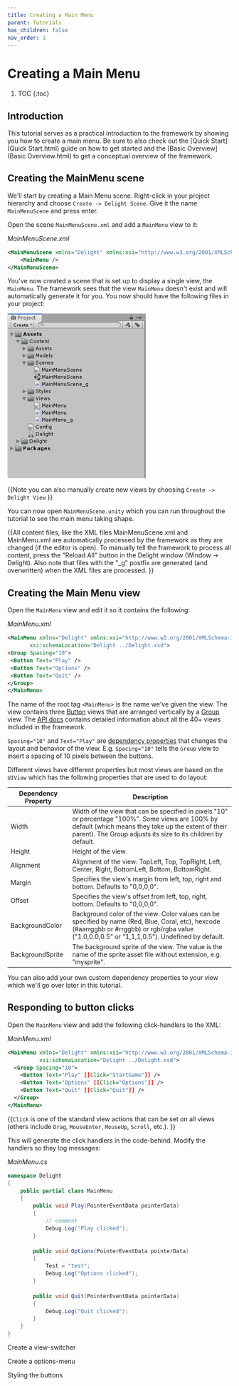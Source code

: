 ```yaml
---
title: Creating a Main Menu
parent: Tutorials
has_children: false
nav_order: 1
---
```

# Creating a Main Menu

1. TOC
{:toc}

## Introduction

This tutorial serves as a practical introduction to the framework by showing you how to create a main menu. Be sure to also check out the [Quick Start](Quick Start.html)  guide on how to get started and the [Basic Overview](Basic Overview.html) to get a conceptual overview of the framework. 



## Creating the MainMenu scene

We'll start by creating a Main Menu scene. Right-click in your project hierarchy and choose `Create -> Delight Scene`. Give it the name `MainMenuScene` and press enter.

Open the scene `MainMenuScene.xml` and add a `MainMenu` view to it:

*MainMenuScene.xml*

```xml
<MainMenuScene xmlns="Delight" xmlns:xsi="http://www.w3.org/2001/XMLSchema-instance" xsi:schemaLocation="Delight ../Delight.xsd">
    <MainMenu />    
</MainMenuScene>
```

You've now created a scene that is set up to display a single view, the `MainMenu`. The framework sees that the view `MainMenu` doesn't exist and will automatically generate it for you. You now should have the following files in your project:

![](main-menu-files.png)

{{Note you can also manually create new views by choosing `Create -> Delight View` }}

You can now open `MainMenuScene.unity` which you can run throughout the tutorial to see the main menu taking shape.

{{All content files, like the XML files MainMenuScene.xml and MainMenu.xml are automatically processed by the framework as they are changed (if the editor is open). To manually tell the framework to process all content, press the "Reload All" button in the Delight window (Window -> Delight). Also note that files with the "_g" postfix are generated (and overwritten) when the XML files are processed. }}



## Creating the Main Menu view

Open the `MainMenu` view and edit it so it contains the following:

*MainMenu.xml*

   ```xml
<MainMenu xmlns="Delight" xmlns:xsi="http://www.w3.org/2001/XMLSchema-instance" 
          xsi:schemaLocation="Delight ../Delight.xsd">
  <Group Spacing="10">
    <Button Text="Play" />
    <Button Text="Options" />
    <Button Text="Quit" />
  </Group>
</MainMenu>
   ```

The name of the root tag `<MainMenu>` is the name we've given the view. The view contains three [Button](link-to-button-api) views that are arranged vertically by a [Group](link-to-group-api) view. The [API docs](api-docs-link) contains detailed information about all the 40+ views included in the framework.

`Spacing="10"` and `Text="Play"` are [dependency properties](link-to-dependency-properties-in-overview) that changes the layout and behavior of the  view. E.g. `Spacing="10"` tells the `Group` view to insert a spacing of 10 pixels between the buttons.

Different views have different properties but most views are based on the `UIView` which has the following properties that are used to do layout:

| Dependency Property | Description                                                  |
| ------------------- | ------------------------------------------------------------ |
| Width               | Width of the view that can be specified in pixels "10" or percentage "100%". Some views are 100% by default (which means they take up the extent of their parent). The Group adjusts its size to its children by default. |
| Height              | Height of the view.                                          |
| Alignment           | Alignment of the view: TopLeft, Top, TopRight, Left, Center, Right, BottomLeft, Bottom, BottomRight. |
| Margin              | Specifies the view's margin from left, top, right and bottom. Defaults to "0,0,0,0". |
| Offset              | Specifies the view's offset from left, top, right, bottom. Defaults to "0,0,0,0". |
| BackgroundColor     | Background color of the view. Color values can be specified by name (Red, Blue, Coral, etc), hexcode (#aarrggbb or #rrggbb) or rgb/rgba value ("1.0,0.0,0.5" or "1,1,1,0.5"). Undefined by default. |
| BackgroundSprite    | The background sprite of the view. The value is the name of the sprite asset file without extension, e.g. "mysprite". |

You can also add your own custom dependency properties to your view which we'll go over later in this tutorial.



## Responding to button clicks

Open the `MainMenu` view and add the following click-handlers to the XML:

*MainMenu.xml*

```xml
<MainMenu xmlns="Delight" xmlns:xsi="http://www.w3.org/2001/XMLSchema-instance" 
          xsi:schemaLocation="Delight ../Delight.xsd">
  <Group Spacing="10">
    <Button Text="Play" [[Click="StartGame"]] />
    <Button Text="Options" [[Click="Options"]] />
    <Button Text="Quit" [[Click="Quit"]] />
  </Group>
</MainMenu>

```

{{`Click` is one of the standard view actions that can be set on all views (others include `Drag`, `MouseEnter`, `MouseUp`, `Scroll`, etc.). }}

This will generate the click handlers in the code-behind. Modify the handlers so they log messages:

*MainMenu.cs*

```c#
namespace Delight
{
    public partial class MainMenu
    {
        public void Play(PointerEventData pointerData)
        {
            // comment
            Debug.Log("Play clicked");
        }

        public void Options(PointerEventData pointerData)
        {
            Test = "test";
            Debug.Log("Options clicked");
        }

        public void Quit(PointerEventData pointerData)
        {
            Debug.Log("Quit clicked");
        }
    }
}
```







Create a view-switcher 

Create a options-menu

Styling the buttons




